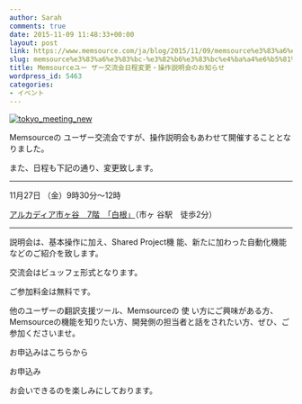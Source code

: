 ```yaml
---
author: Sarah
comments: true
date: 2015-11-09 11:48:33+00:00
layout: post
link: https://www.memsource.com/ja/blog/2015/11/09/memsource%e3%83%a6%e3%83%bc-%e3%82%b6%e3%83%bc%e4%ba%a4%e6%b5%81%e4%bc%9a%e6%97%a5%e7%a8%8b%e5%a4%89%e6%9b%b4%e3%83%bb%e6%93%8d%e4%bd%9c%e8%aa%ac%e6%98%8e%e4%bc%9a%e3%81%ae%e3%81%8a%e7%9f%a5%e3%82%89/
slug: memsource%e3%83%a6%e3%83%bc-%e3%82%b6%e3%83%bc%e4%ba%a4%e6%b5%81%e4%bc%9a%e6%97%a5%e7%a8%8b%e5%a4%89%e6%9b%b4%e3%83%bb%e6%93%8d%e4%bd%9c%e8%aa%ac%e6%98%8e%e4%bc%9a%e3%81%ae%e3%81%8a%e7%9f%a5%e3%82%89
title: Memsourceユー ザー交流会日程変更・操作説明会のお知らせ
wordpress_id: 5463
categories:
- イベント
---
```


[![tokyo_meeting_new](/wp-content/uploads/2015/11/tokyo_meeting_new.jpg)](/wp-content/uploads/2015/11/tokyo_meeting_new.jpg)

Memsourceの ユーザー交流会ですが、操作説明会もあわせて開催することとなりました。

また、日程も下記の通り、変更致します。



* * *



11月27日 （金）9時30分〜12時

[アルカディア市ヶ谷　7階　「白根」](http://email.memsource.com/wf/click?upn=kKi425Bpo7FTSbohWHPvpKEC8-2FarSeMy-2Bp7y-2BKOgVLwGkdtiMTJSknx8gEiH6XlN_EghwEiM4ZlQFjIWFtSzJvmTz-2Fi555YVuRWDfrxYP4tfQIBvUffAjaqC8wFCbM7PPqHi9nM-2FtmhoRInXhDHUs6pLiw-2BcksgKvHGpL-2F6x6tFUkC5USSsJw00bA85nU2eBhJGC2jKfegV-2F9-2FF2JLiw8cYt7ZyN-2BNLixjWDnk8Fr0rPeMgoX9ZC00f227EF-2FWaWaErEQ-2FBbOtDnr8oDJ0v3-2BWJeWc81l2kRvm6EGaJUQCGJYidImXcAZ-2Fvt1BRiR3rqwCTf5IEc-2BG3FqLEZHK9p3cb3ch-2BC-2BYbTeXi2DITy-2BMlE-3D)（市ヶ 谷駅　徒歩2分）



* * *



<!-- more -->説明会は、基本操作に加え、Shared Project機 能、新たに加わった自動化機能などのご紹介を致します。

交流会はビュッフェ形式となります。

ご参加料金は無料です。

他のユーザーの翻訳支援ツール、Memsourceの 使 い方にご興味がある方、Memsourceの機能を知りたい方、開発側の担当者と話をされたい方、ぜひ、ご参加くださいませ。



お申込みはこちらから



お申込み





お会いできるのを楽しみにしております。
